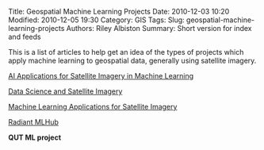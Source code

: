 Title: Geospatial Machine Learning Projects
Date: 2010-12-03 10:20
Modified: 2010-12-05 19:30
Category: GIS
Tags: 
Slug: geospatial-machine-learning-projects
Authors: Riley Albiston
Summary: Short version for index and feeds

This is a list of articles to help get an idea of the types of projects which apply machine learning to geospatial data, generally using satellite imagery.


[AI Applications for Satellite Imagery in Machine Learning](https://medium.com/anolytics/what-are-the-ai-applications-for-satellite-imagery-in-machine-learning-3495b2abe514)

[Data Science and Satellite Imagery](https://towardsdatascience.com/data-science-and-satellite-imagery-985229e1cd2f)

[Machine Learning Applications for Satellite Imagery](https://medium.com/aifromscratch/machine-learning-applications-for-satellite-imagery-11001009f159)

[Radiant MLHub](https://mlhub.earth/)

**QUT ML project**